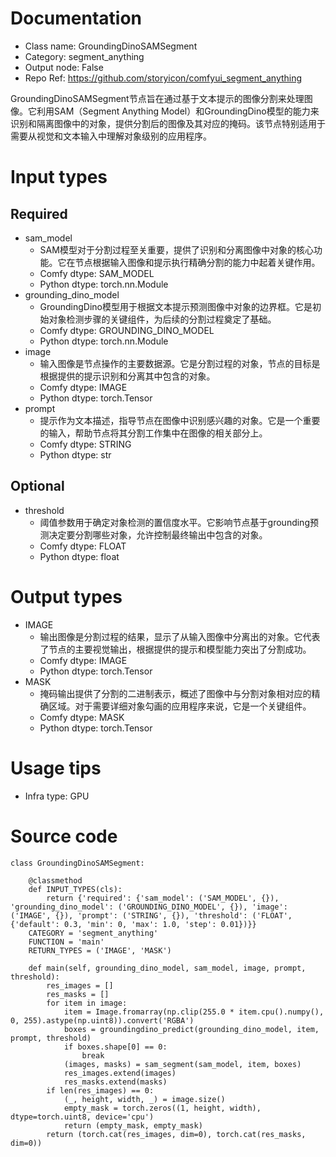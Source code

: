 # Documentation
- Class name: GroundingDinoSAMSegment
- Category: segment_anything
- Output node: False
- Repo Ref: https://github.com/storyicon/comfyui_segment_anything

GroundingDinoSAMSegment节点旨在通过基于文本提示的图像分割来处理图像。它利用SAM（Segment Anything Model）和GroundingDino模型的能力来识别和隔离图像中的对象，提供分割后的图像及其对应的掩码。该节点特别适用于需要从视觉和文本输入中理解对象级别的应用程序。

# Input types
## Required
- sam_model
    - SAM模型对于分割过程至关重要，提供了识别和分离图像中对象的核心功能。它在节点根据输入图像和提示执行精确分割的能力中起着关键作用。
    - Comfy dtype: SAM_MODEL
    - Python dtype: torch.nn.Module
- grounding_dino_model
    - GroundingDino模型用于根据文本提示预测图像中对象的边界框。它是初始对象检测步骤的关键组件，为后续的分割过程奠定了基础。
    - Comfy dtype: GROUNDING_DINO_MODEL
    - Python dtype: torch.nn.Module
- image
    - 输入图像是节点操作的主要数据源。它是分割过程的对象，节点的目标是根据提供的提示识别和分离其中包含的对象。
    - Comfy dtype: IMAGE
    - Python dtype: torch.Tensor
- prompt
    - 提示作为文本描述，指导节点在图像中识别感兴趣的对象。它是一个重要的输入，帮助节点将其分割工作集中在图像的相关部分上。
    - Comfy dtype: STRING
    - Python dtype: str
## Optional
- threshold
    - 阈值参数用于确定对象检测的置信度水平。它影响节点基于grounding预测决定要分割哪些对象，允许控制最终输出中包含的对象。
    - Comfy dtype: FLOAT
    - Python dtype: float

# Output types
- IMAGE
    - 输出图像是分割过程的结果，显示了从输入图像中分离出的对象。它代表了节点的主要视觉输出，根据提供的提示和模型能力突出了分割成功。
    - Comfy dtype: IMAGE
    - Python dtype: torch.Tensor
- MASK
    - 掩码输出提供了分割的二进制表示，概述了图像中与分割对象相对应的精确区域。对于需要详细对象勾画的应用程序来说，它是一个关键组件。
    - Comfy dtype: MASK
    - Python dtype: torch.Tensor

# Usage tips
- Infra type: GPU

# Source code
```
class GroundingDinoSAMSegment:

    @classmethod
    def INPUT_TYPES(cls):
        return {'required': {'sam_model': ('SAM_MODEL', {}), 'grounding_dino_model': ('GROUNDING_DINO_MODEL', {}), 'image': ('IMAGE', {}), 'prompt': ('STRING', {}), 'threshold': ('FLOAT', {'default': 0.3, 'min': 0, 'max': 1.0, 'step': 0.01})}}
    CATEGORY = 'segment_anything'
    FUNCTION = 'main'
    RETURN_TYPES = ('IMAGE', 'MASK')

    def main(self, grounding_dino_model, sam_model, image, prompt, threshold):
        res_images = []
        res_masks = []
        for item in image:
            item = Image.fromarray(np.clip(255.0 * item.cpu().numpy(), 0, 255).astype(np.uint8)).convert('RGBA')
            boxes = groundingdino_predict(grounding_dino_model, item, prompt, threshold)
            if boxes.shape[0] == 0:
                break
            (images, masks) = sam_segment(sam_model, item, boxes)
            res_images.extend(images)
            res_masks.extend(masks)
        if len(res_images) == 0:
            (_, height, width, _) = image.size()
            empty_mask = torch.zeros((1, height, width), dtype=torch.uint8, device='cpu')
            return (empty_mask, empty_mask)
        return (torch.cat(res_images, dim=0), torch.cat(res_masks, dim=0))
```